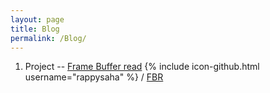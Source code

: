 ```yaml
---
layout: page
title: Blog
permalink: /Blog/
---
```

1. Project -- [Frame Buffer read](https://rappysaha.github.io/FrameBufferRead) {% include icon-github.html username="rappysaha" %} /
[FBR](https://github.com/rappysaha/FrameBufferRead)


